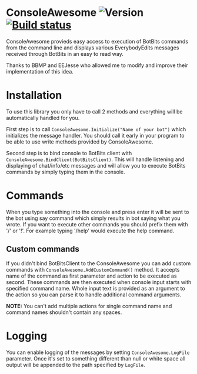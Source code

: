 # ConsoleAwesome ![Version](https://img.shields.io/nuget/v/ConsoleAwesome.svg?label=version) [![Build status](https://ci.appveyor.com/api/projects/status/1hxfce410715c2fl?svg=true)](https://ci.appveyor.com/project/Tunous/consoleawesome)

ConsoleAwesome provieds easy access to execution of BotBits commands from the command line and displays various EverybodyEdits messages received through BotBits in an easy to read way.

Thanks to BBMP and EEJesse who allowed me to modify and improve their implementation of this idea.

# Installation

To use this library you only have to call 2 methods and everything will be automatically handled for you.

First step is to call `ConsoleAwesome.Initialize("Name of your bot")` which initializes the message handler.
You should call it early in your program to be able to use write methods provided by ConsoleAwesome.

Second step is to bind console to BotBits client with `ConsoleAwesome.BindClient(BotBitsClient)`.
This will handle listening and displaying of chat/info/etc messages and will allow you to execute BotBits commands by simply typing them in the console.

# Commands

When you type something into the console and press enter it will be sent to the bot using say command which simply results in bot saying what you wrote.
If you want to execute other commands you should prefix them with '/' or '!'.
For example typing '/help' would execute the help command.

## Custom commands

If you didn't bind BotBitsClient to the ConsoleAwesome you can add custom commands with `ConsoleAwesome.AddCustomCommand()` method.
It accepts name of the command as first parameter and action to be executed as second.
These commands are then executed when console input starts with specified command name.
Whole input text is provided as an argument to the action so you can parse it to handle additional command arguments.

**NOTE:** You can't add multiple actions for single command name and command names shouldn't contain any spaces.

# Logging

You can enable logging of the messages by setting `ConsoleAwesome.LogFile` parameter.
Once it's set to something different than null or white space all output will be appended to the path specified by `LogFile`.